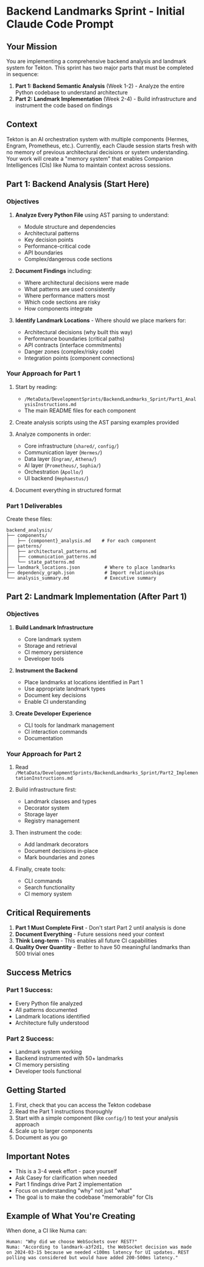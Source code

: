 # Backend Landmarks Sprint - Initial Claude Code Prompt

## Your Mission

You are implementing a comprehensive backend analysis and landmark system for Tekton. This sprint has two major parts that must be completed in sequence:

1. **Part 1: Backend Semantic Analysis** (Week 1-2) - Analyze the entire Python codebase to understand architecture
2. **Part 2: Landmark Implementation** (Week 2-4) - Build infrastructure and instrument the code based on findings

## Context

Tekton is an AI orchestration system with multiple components (Hermes, Engram, Prometheus, etc.). Currently, each Claude session starts fresh with no memory of previous architectural decisions or system understanding. Your work will create a "memory system" that enables Companion Intelligences (CIs) like Numa to maintain context across sessions.

## Part 1: Backend Analysis (Start Here)

### Objectives

1. **Analyze Every Python File** using AST parsing to understand:
   - Module structure and dependencies
   - Architectural patterns
   - Key decision points
   - Performance-critical code
   - API boundaries
   - Complex/dangerous code sections

2. **Document Findings** including:
   - Where architectural decisions were made
   - What patterns are used consistently
   - Where performance matters most
   - Which code sections are risky
   - How components integrate

3. **Identify Landmark Locations** - Where should we place markers for:
   - Architectural decisions (why built this way)
   - Performance boundaries (critical paths)
   - API contracts (interface commitments)
   - Danger zones (complex/risky code)
   - Integration points (component connections)

### Your Approach for Part 1

1. Start by reading:
   - `/MetaData/DevelopmentSprints/BackendLandmarks_Sprint/Part1_AnalysisInstructions.md`
   - The main README files for each component

2. Create analysis scripts using the AST parsing examples provided

3. Analyze components in order:
   - Core infrastructure (`shared/`, `config/`)
   - Communication layer (`Hermes/`)
   - Data layer (`Engram/`, `Athena/`)
   - AI layer (`Prometheus/`, `Sophia/`)
   - Orchestration (`Apollo/`)
   - UI backend (`Hephaestus/`)

4. Document everything in structured format

### Part 1 Deliverables

Create these files:
```
backend_analysis/
├── components/
│   ├── {component}_analysis.md    # For each component
├── patterns/
│   ├── architectural_patterns.md
│   ├── communication_patterns.md
│   └── state_patterns.md
├── landmark_locations.json         # Where to place landmarks
├── dependency_graph.json           # Import relationships
└── analysis_summary.md             # Executive summary
```

## Part 2: Landmark Implementation (After Part 1)

### Objectives

1. **Build Landmark Infrastructure**
   - Core landmark system
   - Storage and retrieval
   - CI memory persistence
   - Developer tools

2. **Instrument the Backend**
   - Place landmarks at locations identified in Part 1
   - Use appropriate landmark types
   - Document key decisions
   - Enable CI understanding

3. **Create Developer Experience**
   - CLI tools for landmark management
   - CI interaction commands
   - Documentation

### Your Approach for Part 2

1. Read `/MetaData/DevelopmentSprints/BackendLandmarks_Sprint/Part2_ImplementationInstructions.md`

2. Build infrastructure first:
   - Landmark classes and types
   - Decorator system
   - Storage layer
   - Registry management

3. Then instrument the code:
   - Add landmark decorators
   - Document decisions in-place
   - Mark boundaries and zones

4. Finally, create tools:
   - CLI commands
   - Search functionality
   - CI memory system

## Critical Requirements

1. **Part 1 Must Complete First** - Don't start Part 2 until analysis is done
2. **Document Everything** - Future sessions need your context
3. **Think Long-term** - This enables all future CI capabilities
4. **Quality Over Quantity** - Better to have 50 meaningful landmarks than 500 trivial ones

## Success Metrics

### Part 1 Success:
- Every Python file analyzed
- All patterns documented
- Landmark locations identified
- Architecture fully understood

### Part 2 Success:
- Landmark system working
- Backend instrumented with 50+ landmarks
- CI memory persisting
- Developer tools functional

## Getting Started

1. First, check that you can access the Tekton codebase
2. Read the Part 1 instructions thoroughly
3. Start with a simple component (like `config/`) to test your analysis approach
4. Scale up to larger components
5. Document as you go

## Important Notes

- This is a 3-4 week effort - pace yourself
- Ask Casey for clarification when needed
- Part 1 findings drive Part 2 implementation
- Focus on understanding "why" not just "what"
- The goal is to make the codebase "memorable" for CIs

## Example of What You're Creating

When done, a CI like Numa can:
```
Human: "Why did we choose WebSockets over REST?"
Numa: "According to landmark-a3f2d1, the WebSocket decision was made on 2024-03-15 because we needed <100ms latency for UI updates. REST polling was considered but would have added 200-500ms latency."